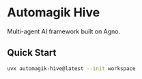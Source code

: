 # Automagik Hive

Multi-agent AI framework built on Agno.

## Quick Start

```bash
uvx automagik-hive@latest --init workspace
```

